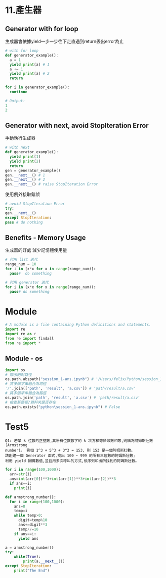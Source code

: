 # 11.產生器
## Generator with for loop
生成器會依據yield一步一步往下走直遇到return丟出error為止
```py
# with for loop
def generator_example():
  a = 1
  yield print(a) # 1
  a += 1
  yield print(a) # 2
  return

for i in generator_example():
  continue 

# Output:
1
2
```

## Generator with next, avoid StopIteration Error
手動執行生成器
```py
# with next
def generator_example():
  yield print(1)
  yield print(2)
  return
gen = generator_example()
gen.__next__() # 1
gen.__next__() # 2
gen.__next__() # raise StopIteration Error
```
使用例外接取錯誤
```py
# avoid StopIteration Error
try:
gen.__next__()
except StopIteration:
pass # do nothing
```

## Benefits - Memory Usage
生成器的好處 減少記憶體使用量
```py
# 利用 list 迭代
range_num = 10
for i in [x*x for x in range(range_num)]:
  pass#  do something

# 利用 generator 迭代
for i in (x*x for x in range(range_num)):
  pass# do something
```

# Module
```py
# A module is a file containing Python definitions and statements.
import re
import re as r
from re import findall
from re import *
```

## Module - os
```py
import os
# 顯示絕對路徑
os.path.abspath("session_1-ans.ipynb") # '/Users/felix/Python/session_1-ans.ipynb'
# 將多個字串組合為路徑
'/'.join(['path', 'result', 'a.csv']) # 'path/result/a.csv'
# 將多個字串組合為路徑
os.path.join('path', 'result', 'a.csv') # 'path/result/a.csv'
# 檢查某路徑/資料夾是否存在
os.path.exists("python\session_1-ans.ipynb") # False
```

# Test5
```
Q1: 若某 k 位數的正整數,其所有位數數字的 k 次方和等於該數相等,則稱為阿姆斯壯數 (Armstrong
number)。 例如 1^3 + 5^3 + 3^3 = 153, 則 153 是一個阿姆斯壯數。
請創建一個 Generator 函式,找出 100 ~ 999 的所有三位數的阿姆斯壯數;
利用 yield 回傳數值,並且用多次呼叫的方式,依序列印出所找到的阿姆斯壯數。
```

```py
for i in range(100,1000):
  arr=str(i)
  ans=int(arr[0])**3+int(arr[1])**3+int(arr[2])**3
  if ans==i:
    print(i)
```
```py
def armstrong_number():
  for i in range(100,1000):
    ans=0
    temp=i
    while temp>0:
      digit=temp%10
      ans+=digit**3
      temp//=10
    if ans==i:
      yield ans

a = armstrong_number()
try:
    while(True):
        print(a.__next__())
except StopIteration:
    print("The End")
```
